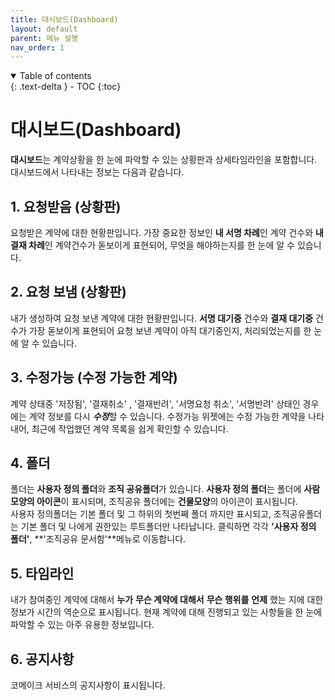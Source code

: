 ```yaml
---
title: 대시보드(Dashboard)
layout: default
parent: 메뉴 설명
nav_order: 1
---
```


<details open markdown="block">
  <summary>
    Table of contents
  </summary>
  {: .text-delta }
- TOC
{:toc}
</details>

# 대시보드(Dashboard)
**대시보드**는 계약상황을 한 눈에 파악할 수 있는 상황판과 상세타임라인을 포함합니다. 대시보드에서 나타내는 정보는 다음과 같습니다. 

## 1. 요청받음 (상황판)
요청받은 계약에 대한 현황판입니다. 가장 중요한 정보인 **내 서명 차례**인 계약 건수와 **내 결재 차례**인 계약건수가 돋보이게 표현되어, 무엇을 해야하는지를 한 눈에 알 수 있습니다. 

## 2. 요청 보냄 (상황판)
내가 생성하여 요청 보낸 계약에 대한 현황판입니다. **서명 대기중** 건수와 **결재 대기중** 건수가 가장 돋보이게 표현되어 요청 보낸 계약이 아직 대기중인지, 처리되었는지를 한 눈에 알 수 있습니다. 

## 3. 수정가능 (수정 가능한 계약)
계약 상태중 '저장됨', '결재취소' , '결재반려', '서명요청 취소', '서명반려' 상태인 경우에는 계약 정보를 다시 ***수정***할 수 있습니다. 수정가능 위젯에는 수정 가능한 계약을 나타내어, 최근에 작업했던 계약 목록을 쉽게 확인할 수 있습니다. 

## 4. 폴더 
폴더는 **사용자 정의 폴더**와 **조직 공유폴더**가 있습니다. **사용자 정의 폴더**는 폴더에 **사람모양의 아이콘**이 표시되며, 조직공유 폴더에는 **건물모양**의 아이콘이 표시됩니다.  
사용자 정의폴더는 기본 폴더 및 그 하위의 첫번째 폴더 까지만 표시되고, 조직공유폴더는 기본 폴더 및 나에게 권한있는 루트폴더만 나타납니다. 클릭하면 각각 **'사용자 정의 폴더'**, **'조직공유 문서함'**메뉴로 이동합니다. 

## 5. 타임라인 
내가 참여중인 계약에 대해서 **누가** **무슨 계약에 대해서** **무슨 행위를** **언제** 했는 지에 대한 정보가 시간의 역순으로 표시됩니다. 현재 계약에 대해 진행되고 있는 사항들을 한 눈에 파악할 수 있는 아주 유용한 정보입니다. 

## 6. 공지사항 
코메이크 서비스의 공지사항이 표시됩니다. 

